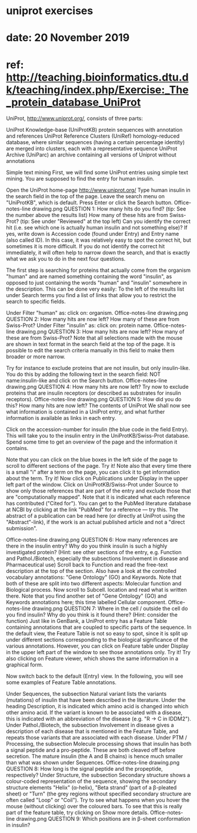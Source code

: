# uniprot exercises
# date: 20 November 2019
# ref: http://teaching.bioinformatics.dtu.dk/teaching/index.php/Exercise:_The_protein_database_UniProt

UniProt, http://www.uniprot.org/, consists of three parts:

UniProt Knowledge-base (UniProtKB)
protein sequences with annotation and references
UniProt Reference Clusters (UniRef)
homology-reduced database, where similar sequences (having a certain percentage identity) are merged into clusters, each with a representative sequence
UniProt Archive (UniParc)
an archive containing all versions of Uniprot without annotations


Simple text mining
First, we will find some UniProt entries using simple text mining. You are supposed to find the entry for human insulin.

Open the UniProt home-page http://www.uniprot.org/
Type human insulin in the search field in the top of the page. Leave the search menu on "UniProtKB", which is default. Press Enter or click the Search button.
Office-notes-line drawing.png
QUESTION 1:
How many hits do you find? (tip: See the number above the results list)
How many of these hits are from Swiss-Prot? (tip: See under "Reviewed" at the top left)
Can you identify the correct hit (i.e. see which one is actually human insulin and not something else)? If yes, write down is Accession code (found under Entry) and Entry name (also called ID).
In this case, it was relatively easy to spot the correct hit, but sometimes it is more difficult. If you do not identify the correct hit immediately, it will often help to narrow down the search, and that is exactly what we ask you to do in the next four questions.

The first step is searching for proteins that actually come from the organism "human" and are named something containing the word "insulin", as opposed to just containing the words "human" and "insulin" somewhere in the description. This can be done very easily: To the left of the results list under Search terms you find a list of links that allow you to restrict the search to specific fields.

Under Filter "human" as: click on: organism.
Office-notes-line drawing.png
QUESTION 2:
How many hits are now left? How many of these are from Swiss-Prot?
Under Filter "insulin" as: click on: protein name.
Office-notes-line drawing.png
QUESTION 3:
How many hits are now left? How many of these are from Swiss-Prot?
Note that all selections made with the mouse are shown in text format in the search field at the top of the page. It is possible to edit the search criteria manually in this field to make them broader or more narrow.

Try for instance to exclude proteins that are not insulin, but only insulin-like. You do this by adding the following text in the search field: NOT name:insulin-like and click on the Search button.
Office-notes-line drawing.png
QUESTION 4:
How many hits are now left?
Try now to exclude proteins that are insulin receptors (or described as substrates for insulin receptors).
Office-notes-line drawing.png
QUESTION 5:
How did you do this?
How many hits are now left?
The contents of UniProt
We shall now see what information is contained in a UniProt entry, and what further information is available as links in each entry.

Click on the accession-number for insulin (the blue code in the field Entry). This will take you to the insulin entry in the UniProtKB/Swiss-Prot database. Spend some time to get an overview of the page and the information it contains.

Note that you can click on the blue boxes in the left side of the page to scroll to different sections of the page. Try it!
Note also that every time there is a small "i" after a term on the page, you can click it to get information about the term. Try it!
Now click on Publications under Display in the upper left part of the window. Click on UniProtKB/Swiss-Prot under Source to show only those references that are part of the entry and exclude those that are "computationally mapped". Note that it is indicated what each reference has contributed ("Cited for"). You can get to the PubMed literature database at NCBI by clicking at the link "PubMed" for a reference — try this. The abstract of a publication can be read here (or directly at UniProt using the "Abstract"-link), if the work is an actual published article and not a "direct submission".

Office-notes-line drawing.png
QUESTION 6:
How many references are there in the insulin entry?
Why do you think insulin is such a highly investigated protein? (Hint: see other sections of the entry, e.g. Function and Pathol./Biotech, especially the subsections Involvement in disease and Pharmaceutical use)
Scroll back to Function and read the free-text description at the top of the section. Also have a look at the controlled vocabulary annotations: "Gene Ontology" (GO) and Keywords. Note that both of these are split into two different aspects: Molecular function and Biological process.
Now scroll to Subcell. location and read what is written there. Note that you find another set of "Gene Ontology" (GO) and Keywords annotations here; this time labelled Cellular component.
Office-notes-line drawing.png
QUESTION 7:
Where in the cell / outside the cell do you find insulin?
Why do you think is it found there? (Hint: consider the function)
Just like in GenBank, a UniProt entry has a Feature Table containing annotations that are coupled to specific parts of the sequence. In the default view, the Feature Table is not so easy to spot, since it is split up under different sections corresponding to the biological significance of the various annotations. However, you can click on Feature table under Display in the upper left part of the window to see those annotations only. Try it! Try also clicking on Feature viewer, which shows the same information in a graphical form.

Now switch back to the default (Entry) view. In the following, you will see some examples of Feature Table annotations.

Under Sequences, the subsection Natural variant lists the variants (mutations) of insulin that have been described in the literature. Under the heading Description, it is indicated which amino acid is changed into which other amino acid. If the variant is known to be associated with a disease, this is indicated with an abbreviation of the disease (e.g. "R → C in IDDM2").
Under Pathol./Biotech, the subsection Involvement in disease gives a description of each disease that is mentioned in the Feature Table, and repeats those variants that are associated with each disease.
Under PTM / Processing, the subsection Molecule processing shows that insulin has both a signal peptide and a pro-peptide. These are both cleaved off before secretion. The mature insulin (the A and B chains) is hence much smaller than what was shown under Sequences.
Office-notes-line drawing.png
QUESTION 8:
How long is the signal peptide and the propeptide, respectively?
Under Structure, the subsection Secondary structure shows a colour-coded representation of the sequence, showing the secondary structure elements "Helix" (α-helix), "Beta strand" (part of a β-pleated sheet) or "Turn" (the grey regions without specified secondary structure are often called "Loop" or "Coil"). Try to see what happens when you hover the mouse (without clicking) over the coloured bars. To see that this is really part of the feature table, try clicking on Show more details.
Office-notes-line drawing.png
QUESTION 9:
Which positions are in β-sheet conformation in insulin?
